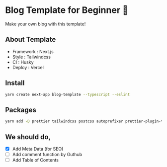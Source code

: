 # Blog Template for Beginner 📇

Make your own blog with this template!

## About Template

- Framework : Next.js
- Style : Tailwindcss
- CI : Husky
- Deploy : Vercel

## Install

```sh
yarn create next-app blog-template --typescript --eslint
```

## Packages

```sh
yarn add -D prettier tailwindcss postcss autoprefixer prettier-plugin-tailwindcss husky lint-staged
```

## We should do,

- [x] Add Meta Data (for SEO)
- [ ] Add comment function by Guthub
- [ ] Add Table of Contents

